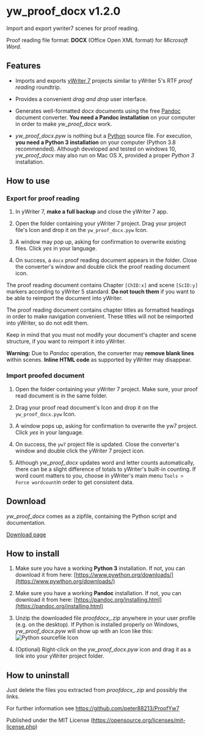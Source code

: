 # yw_proof_docx v1.2.0

Import and export ywriter7 scenes for proof reading.

Proof reading file format:  __DOCX__  (Office Open XML format) for _Microsoft Word_.



## Features

* Imports and exports [yWriter 7](http://www.spacejock.com/yWriter7_Download.html) projects similar to yWriter 5's RTF  _proof reading_  roundtrip.

* Provides a convenient  _drag and drop_  user interface.

* Generates well-formatted  _docx_  documents using the free  [Pandoc](https://pandoc.org/)  document converter.  __You need a Pandoc installation__  on your computer in order to make  *yw_proof_docx*  work.

*  *yw_proof_docx.pyw*  is nothing but a [Python](https://www.pywthon.org/downloads/) source file. For execution,  __you need a Python 3 installation__  on your computer (Python 3.8 recommended). Although developed and tested on windows 10,  *yw_proof_docx*  may also run on Mac OS X, provided a proper  _Python 3_  installation. 



## How to use

### Export for proof reading

1. In yWriter 7,  __make a full backup__  and close the yWriter 7 app.

2. Open the folder containing your yWriter 7 project. Drag your project file's Icon and drop it on the `yw_proof_docx.pyw` Icon.

3. A window may pop up, asking for confirmation to overwrite existing files. Click  _yes_  in your language.

4. On success, a `docx` proof reading document appears in the folder. Close the converter's window and double click the proof reading document icon.

The proof reading document contains Chapter `[ChID:x]` and scene `[ScID:y]` markers according to yWriter 5 standard.  __Do not touch them__  if you want to be able to reimport the document into yWriter. 

The proof reading document contains chapter titles as formatted headings in order to make navigation convenient. These titles will not be reimported into yWriter, so do not edit them. 

Keep in mind that you must not modify your document's chapter and scene structure, if you want to reimport it into yWriter.

__Warning:__  Due to  _Pandoc_  operation, the converter may  __remove blank lines__  within scenes.  __Inline HTML code__  as supported by yWriter may disappear.



### Import proofed document

1. Open the folder containing your yWriter 7 project. Make sure, your proof read document is in the same folder.

2. Drag your proof read document's Icon and drop it on the `yw_proof_docx.pyw` Icon.
  
3. A window pops up, asking for confirmation to overwrite the yw7 project. Click  _yes_  in your language.

4. On success, the `yw7` project file is updated. Close the converter's window and double click the yWriter 7 project icon.

5. Although  *yw_proof_docx*  updates word and letter counts automatically, there can be a slight difference of totals to yWriter's built-in counting. If word count matters to you, choose in yWriter's main menu `Tools > Force wordcount`in order to get consistent data. 



## Download

*yw_proof_docx* comes as a zipfile, containing the Python script and documentation.

[Download page](https://github.com/peter88213/ProofYw7/releases)



## How to install

1. Make sure you have a working  __Python 3__  installation. If not, you can download it from here: [https://www.pywthon.org/downloads/](https://www.pywthon.org/downloads/)

2. Make sure you have a working  __Pandoc__  installation. If not, you can download it from here: [https://pandoc.org/installing.html](https://pandoc.org/installing.html)

3. Unzip the downloaded file  *proofdocx_<release>.zip*  anywhere in your user profile (e.g. on the desktop). If Python is installed properly on Windows,   *yw_proof_docx.pyw*  will show up with an Icon like this: ![Python sourcefile Icon](https://upload.wikimedia.org/wikipedia/commons/8/82/Text-x-python.svg)

4. (Optional) Right-click on the  *yw_proof_docx.pyw*  icon and drag it as a link into your yWriter project folder.



## How to uninstall

Just delete the files you extracted from  *proofdocx_<release>.zip*  and possibly the links.   



For further information see https://github.com/peter88213/ProofYw7

Published under the MIT License (https://opensource.org/licenses/mit-license.php)
